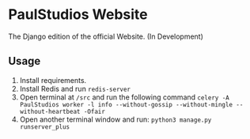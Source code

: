 # PaulStudios Website
 The Django edition of the official Website. (In Development)

## Usage
1. Install requirements.
2. Install Redis and run `redis-server`
3. Open terminal at `/src` and run the following command `celery -A PaulStudios worker -l info --without-gossip --without-mingle --without-heartbeat -Ofair`
4. Open another terminal window and run: `python3 manage.py runserver_plus`